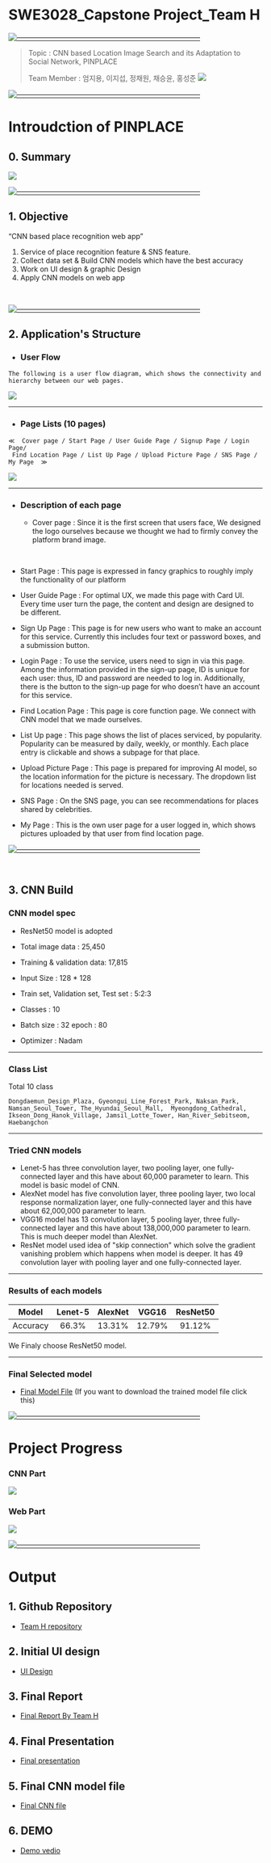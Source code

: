 # SWE3028_Capstone Project_Team H

[![——————————————————————————](https://raw.githubusercontent.com/andreasbm/readme/master/assets/lines/colored.png)](#license)

> Topic : CNN based Location Image Search and its Adaptation to Social Network, PINPLACE
>
> Team Member : 엄지용, 이지섭, 정채원, 채승윤, 홍성준
> <img src="./intro_team.png">
> 
[![——————————————————————————](https://raw.githubusercontent.com/andreasbm/readme/master/assets/lines/colored.png)](#license)
 

# Introudction of PINPLACE


## 0. Summary

<img src="./pinplace.png">
<br>

[![——————————————————————————](https://raw.githubusercontent.com/andreasbm/readme/master/assets/lines/colored.png)](#license)

## 1. Objective

 “CNN based place recognition web app”


  1. Service of place recognition feature & SNS feature.
  2. Collect data set & Build CNN models which have the best accuracy
  3. Work on UI design & graphic Design
  4. Apply CNN models on web app
   
<br>


[![——————————————————————————](https://raw.githubusercontent.com/andreasbm/readme/master/assets/lines/colored.png)](#license)


## 2. Application's Structure
- ### User Flow
 ```
 The following is a user flow diagram, which shows the connectivity and hierarchy between our web pages.
 ```

<img src="./userflow.png">
 <br>

------------------------------------------------------------------------------

- ### Page Lists (10 pages)
```
≪  Cover page / Start Page / User Guide Page / Signup Page / Login Page/
 Find Location Page / List Up Page / Upload Picture Page / SNS Page / My Page  ≫
 ```

 <img src="./overallui.png">
 

------------------------------------------------------------------------------

- ### Description of each page

  - Cover page :
 Since it is the first screen that users face, We designed the logo ourselves because we thought we had to firmly convey the platform brand image.
<br>

  - Start Page :
 This page is expressed in fancy graphics to roughly imply the functionality of our platform<br>

  - User Guide Page :
 For optimal UX, we made this page with Card UI. Every time user turn the page, the content and design are designed to be different. <br>


  - Sign Up Page :
 This page is for new users who want to make an account for this service. Currently this includes four text or password boxes, and a submission button. <br>

  - Login Page :
 To use the service, users need to sign in via this page. Among the information provided in the sign-up page, ID is unique for each user: thus, ID and password are needed to log in. Additionally, there is the button to the sign-up page for who doesn’t have an account for this service. <br>



  - Find Location Page :
 This page is core function page. We connect with CNN model that we made ourselves.  <br>


  - List Up page :
 This page shows the list of places serviced, by popularity. Popularity can be measured by daily, weekly, or monthly. Each place entry is clickable and shows a subpage for that place. <br>


  - Upload Picture Page :
 This page is prepared for improving AI model, so the location information for the picture is necessary. The dropdown list for locations needed is served. <br>


 
  - SNS Page :
On the SNS page, you can see recommendations for places shared by celebrities.


  - My Page :
This is the own user page for a user logged in, which shows pictures uploaded by that user from find location page. 

[![——————————————————————————](https://raw.githubusercontent.com/andreasbm/readme/master/assets/lines/colored.png)](#license)

<br>

## 3. CNN Build

### CNN model spec

- ResNet50 model is adopted

- Total image data : 25,450

- Training & validation data: 17,815

- Input Size : 128 * 128

- Train set, Validation set, Test set : 5:2:3

- Classes : 10

- Batch size : 32  epoch : 80

- Optimizer : Nadam

------------------------------------------------------------------------------

### Class List

Total 10 class

```
Dongdaemun_Design_Plaza, Gyeongui_Line_Forest_Park, Naksan_Park,
Namsan_Seoul_Tower, The_Hyundai_Seoul_Mall,  Myeongdong_Cathedral,
Ikseon_Dong_Hanok_Village, Jamsil_Lotte_Tower, Han_River_Sebitseom,
Haebangchon
```

------------------------------------------------------------------------------

### Tried CNN models

- Lenet-5 has three convolution layer, two pooling layer, one fully-connected layer and this have about 60,000 parameter to learn. This model is basic model of CNN.
- AlexNet model has five convolution layer, three pooling layer, two local response normalization layer, one fully-connected layer and this have about 62,000,000 parameter to learn.
- VGG16 model has 13 convolution layer, 5 pooling layer, three fully-connected layer and this have about 138,000,000 parameter to learn. This is much deeper model than AlexNet.
- ResNet model used idea of "skip connection" which solve the gradient vanishing problem which happens when model is deeper. It has 49 convolution layer with pooling layer and one fully-connected layer.

------------------------------------------------------------------------------

### Results of each models

|Model|Lenet-5|AlexNet|VGG16|ResNet50|
|:---:|:---:|:---:|:---:|:---:|
|Accuracy|66.3%|13.31%|12.79%|91.12%|

We Finaly choose ResNet50 model.

------------------------------------------------------------------------------

### Final Selected model

- [Final Model File](https://drive.google.com/file/d/1MFIPT5ijsCOwLAdOsRyfCbfzhh4M_r0I/view?usp=sharing) (If you want to download the trained model file click this)

[![——————————————————————————](https://raw.githubusercontent.com/andreasbm/readme/master/assets/lines/colored.png)](#license)


# Project Progress

<h3> CNN Part </h3>
<img src="./cnn_progress.png">
<br>
<h3> Web Part </h3>
<img src="./web_progress.png">

[![——————————————————————————](https://raw.githubusercontent.com/andreasbm/readme/master/assets/lines/colored.png)](#license)

# Output

## 1. Github Repository

- [Team H repository](https://github.com/Outsider-H/PINPLACE.git)

## 2. Initial UI design

- [UI Design](https://www.figma.com/file/kPRSZqt6wzZ49x4qpmfjma/캡스톤-UI?node-id=0%3A1)

## 3. Final Report

- [Final Report By Team H](https://github.com/SecAI-Lab/SWE3028/blob/main/Team-H/Capstone_final_report_team_H.pdf)

## 4. Final Presentation

- [Final presentation](https://github.com/SecAI-Lab/SWE3028/blob/main/final/Capstone_final_presentation_team_H.pdf)

## 5. Final CNN model file

- [Final CNN file](https://drive.google.com/file/d/1MFIPT5ijsCOwLAdOsRyfCbfzhh4M_r0I/view?usp=sharing)

## 6. DEMO

- [Demo vedio](https://github.com/SecAI-Lab/SWE3028/blob/main/Team-H/Demo.mp4)
